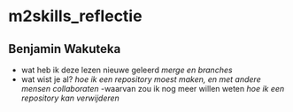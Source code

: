 # m2skills_reflectie
## Benjamin Wakuteka

- wat heb ik deze lezen nieuwe geleerd
*merge en branches*
- wat wist je al?
*hoe ik een repository moest maken, en met andere mensen collaboraten*
-waarvan zou ik nog meer willen weten
*hoe ik een repository kan verwijderen*

